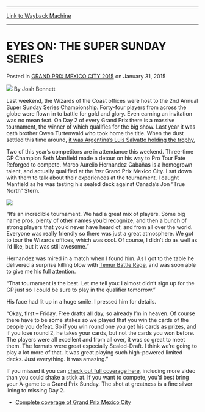 
---
[Link to Wayback Machine](https://web.archive.org/web/20151005012839/http://magic.wizards.com/en/events/coverage/gpmex15/eyes-super-sunday-series-2015-01-31)

[_metadata_:author]:- "Josh Bennett"
[_metadata_:description]:- "Last weekend, the Wizards of the Coast offices were host to the 2nd Annual Super Sunday Series Championship. Forty-four players from across the globe were flown in to battle for gold and glory. Even earning an invitation was no mean feat. On Day 2 of every Grand Prix there is a massive tournament, the winner of which qualifies for the big show. Last year it was oath brother Owen Turtenwald who took home the title. When the dust settled this time around, it was Argentina’s Luis Salvatto holding the trophy."
[_metadata_:generator]:- "Drupal 7 (http://drupal.org)"
[_metadata_:node]:- "342911"
[_metadata_:publish_date]:- "2015-01-31"
[_metadata_:source]:- "div-main-content"
[_metadata_:title]:- "EYES ON: THE SUPER SUNDAY SERIES"
[_metadata_:wayback_capture_timestamp]:- "2015-10-05 01:28:39"
[_metadata_:wayback_raw_url]:- "https://web.archive.org/web/20151005012839id_/http://magic.wizards.com/en/events/coverage/gpmex15/eyes-super-sunday-series-2015-01-31"
[_metadata_:wayback_url]:- "http://magic.wizards.com/en/events/coverage/gpmex15/eyes-super-sunday-series-2015-01-31"
---


EYES ON: THE SUPER SUNDAY SERIES
================================



 Posted in [GRAND PRIX MEXICO CITY 2015](/en/events/coverage/gpmex15)
 on January 31, 2015 






![](https://media.magic.wizards.com/styles/auth_small/public/images/person/authorpic_joshbennett.jpg)
By Josh Bennett










Last weekend, the Wizards of the Coast offices were host to the 2nd Annual Super Sunday Series Championship. Forty-four players from across the globe were flown in to battle for gold and glory. Even earning an invitation was no mean feat. On Day 2 of every Grand Prix there is a massive tournament, the winner of which qualifies for the big show. Last year it was oath brother Owen Turtenwald who took home the title. When the dust settled this time around, [it was Argentina’s Luis Salvatto holding the trophy.](http://magic.wizards.com/en/events/coverage/2015SSSC)


Two of this year’s competitors are in attendance this weekend. Three-time GP Champion Seth Manfield made a detour on his way to Pro Tour Fate Reforged to compete. Marco Aurelio Hernandez Cabañas is a homegrown talent, and actually qualified at the *last* Grand Prix Mexico City. I sat down with them to talk about their experiences at the tournament. I caught Manfield as he was testing his sealed deck against Canada’s Jon “True North” Stern.


![](https://media.wizards.com/2015/events/gpmex15/SSSplayers.jpg)  



“It’s an incredible tournament. We had a great mix of players. Some big name pros, plenty of other names you’d recognize, and then a bunch of strong players that you’d never have heard of, and from all over the world. Everyone was really friendly so there was just a great atmosphere. We got to tour the Wizards offices, which was cool. Of course, I didn’t do as well as I’d like, but it was still awesome.”


Hernandez was mired in a match when I found him. As I got to the table he delivered a surprise killing blow with [Temur Battle Rage](http://gatherer.wizards.com/Pages/Card/Details.aspx?name=Temur+Battle+Rage), and was soon able to give me his full attention.


“That tournament is the best. Let me tell you: I almost didn’t sign up for the GP just so I could be sure to play in the qualifier tomorrow.”


His face had lit up in a huge smile. I pressed him for details.


“Okay, first – Friday. Free drafts all day, so already I’m in heaven. Of course there have to be some stakes so we played that you win the cards of the people you defeat. So if you win round one you get his cards as prizes, and if you lose round 2, he takes your cards, but not the cards you won before. The players were all excellent and from all over, it was so great to meet them. The formats were great especially Sealed-Draft. I think we’re going to play a lot more of that. It was great playing such high-powered limited decks. Just everything. It was amazing.”


If you missed it you can [check out full coverage here](http://magic.wizards.com/en/events/coverage/2015SSSC), including more video than you could shake a stick at. If you want to compete, you’d best bring your A-game to a Grand Prix Sunday. The shot at greatness is a fine silver lining to missing Day 2.



* [Complete coverage of Grand Prix Mexico City](/node/341351)

 




